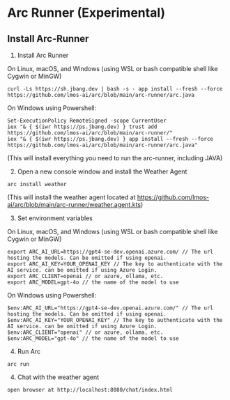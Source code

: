 <!--
SPDX-FileCopyrightText: 2024 Deutsche Telekom AG

SPDX-License-Identifier: CC0-1.0    
-->
# Arc Runner (Experimental)

## Install Arc-Runner

1. Install Arc Runner

On Linux, macOS, and Windows (using WSL or bash compatible shell like Cygwin or MinGW)
```
curl -Ls https://sh.jbang.dev | bash -s - app install --fresh --force https://github.com/lmos-ai/arc/blob/main/arc-runner/arc.java
```

On Windows using Powershell:
```
Set-ExecutionPolicy RemoteSigned -scope CurrentUser
iex "& { $(iwr https://ps.jbang.dev) } trust add https://github.com/lmos-ai/arc/blob/main/arc-runner/"
iex "& { $(iwr https://ps.jbang.dev) } app install --fresh --force https://github.com/lmos-ai/arc/blob/main/arc-runner/arc.java"
```
(This will install everything you need to run the arc-runner, including JAVA)

2. Open a new console window and install the Weather Agent
```
arc install weather
```
(This will install the weather agent located at https://github.com/lmos-ai/arc/blob/main/arc-runner/weather.agent.kts)

3. Set environment variables

On Linux, macOS, and Windows (using WSL or bash compatible shell like Cygwin or MinGW)
```
export ARC_AI_URL=https://gpt4-se-dev.openai.azure.com/ // The url hosting the models. Can be omitted if using openai.
export ARC_AI_KEY=YOUR_OPENAI_KEY // The key to authenticate with the AI service. can be omitted if using Azure Login.
export ARC_CLIENT=openai // or azure, ollama, etc.
export ARC_MODEL=gpt-4o // the name of the model to use
```

On Windows using Powershell:
```
$env:ARC_AI_URL="https://gpt4-se-dev.openai.azure.com/" // The url hosting the models. Can be omitted if using openai.
$env:ARC_AI_KEY="YOUR_OPENAI_KEY" // The key to authenticate with the AI service. can be omitted if using Azure Login.
$env:ARC_CLIENT="openai" // or azure, ollama, etc.
$env:ARC_MODEL="gpt-4o" // the name of the model to use
```

4. Run Arc

```
arc run
```


4. Chat with the weather agent
```
open browser at http://localhost:8080/chat/index.html
```
